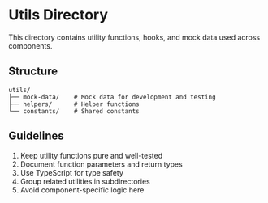 # Utils Directory

This directory contains utility functions, hooks, and mock data used across components.

## Structure

```
utils/
├── mock-data/    # Mock data for development and testing
├── helpers/      # Helper functions
└── constants/    # Shared constants
```

## Guidelines

1. Keep utility functions pure and well-tested
2. Document function parameters and return types
3. Use TypeScript for type safety
4. Group related utilities in subdirectories
5. Avoid component-specific logic here
